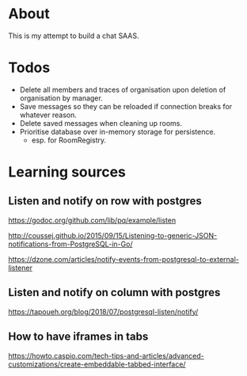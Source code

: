 # About

This is my attempt to build a chat SAAS.


# Todos

- Delete all members and traces of organisation upon deletion of organisation by manager.
- Save messages so they can be reloaded if connection breaks for whatever reason.
- Delete saved messages when cleaning up rooms.
- Prioritise database over in-memory storage for persistence.
  - esp. for RoomRegistry.


# Learning sources


## Listen and notify on row with postgres

https://godoc.org/github.com/lib/pq/example/listen

http://coussej.github.io/2015/09/15/Listening-to-generic-JSON-notifications-from-PostgreSQL-in-Go/

https://dzone.com/articles/notify-events-from-postgresql-to-external-listener

## Listen and notify on column with postgres

https://tapoueh.org/blog/2018/07/postgresql-listen/notify/

## How to have iframes in tabs

https://howto.caspio.com/tech-tips-and-articles/advanced-customizations/create-embeddable-tabbed-interface/